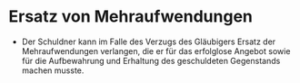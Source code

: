 # Ersatz von Mehraufwendungen

- Der Schuldner kann im Falle des Verzugs des Gläubigers Ersatz der Mehraufwendungen verlangen, die er für das erfolglose Angebot sowie für die Aufbewahrung und Erhaltung des geschuldeten Gegenstands machen musste.

